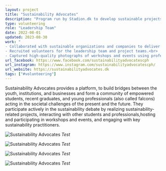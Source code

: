 ```yaml
---
layout: project
title: "Sustainability Advocates"
description: "Program run by Stadion.dk to develop sustainable projects in Copenhagen."
type: volunteering
role: "Leadership Team"
date: 2022-08-01
updated: 2023-08-30
work: "
- Collaborated with sustainable organizations and companies to deliver interactive workshops for the team members and volunteers.<br>
- Recruited volunteers for the leadership team and project teams.<br>
- Captured high-quality photographs of workshops and events using professional equipment."
url_facebook: https://www.facebook.com/sustainabilityadvocatescph
url_instagram: https://www.instagram.com/sustainabilityadvocatescph/
url_website: https://sustainabilityadvocates.dk
tags: ["#volunteering"]
---
```


Sustainability Advocates provides a platform, to build bridges between the youth, institutions, and businesses and form a community of empowered students, recent graduates, and young professionals (also called falcons) acting in the societal challenges of the present and the future. They participate actively in the sustainability debate by realizing sustainability-related projects, interacting with other students and professionals,hosting and participating in workshops and events, and engaging with key sustainability practitioners.

![Sustainability Advocates](./projects/images/sa_workshop_1.jpg "John Choque")
*Test*

![Sustainability Advocates](./projects/images/sa_workshop_2.jpg "John Choque")
*Test*

![Sustainability Advocates](./projects/images/sa_workshop_3.jpg "John Choque")
*Test*

![Sustainability Advocates](./projects/images/sa_workshop_4.jpg "John Choque")
*Test*
